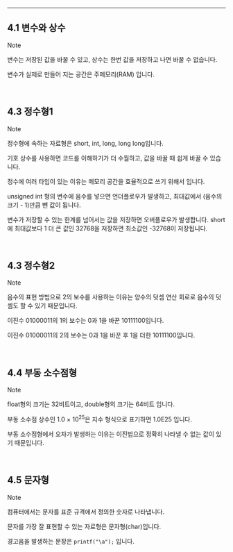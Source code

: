 --------

## 4.1 변수와 상수

> [!NOTE]
> 변수는 저장된 값을 바꿀 수 있고, 상수는 한번 값을 저장하고 나면 바꿀 수 없습니다.
>
> 변수가 실제로 만들어 지는 공간은 주메모리(RAM) 입니다. 

</br>


## 4.3 정수형1

> [!NOTE]
> 정수형에 속하는 자료형은 short, int, long, long long입니다.
>
> 기호 상수를 사용하면 코드를 이해하기가 더 수월하고, 값을 바꿀 때 쉽게 바꿀 수 있습니다.
>
> 정수에 여러 타입이 있는 이유는 메모리 공간을 효율적으로 쓰기 위해서 입니다.
>
> unsigned int 형의 변수에 음수를 넣으면 언더플로우가 발생하고, 최대값에서 (음수의 크기 - 1)만큼 뺀 값이 됩니다.
>
> 변수가 저장할 수 있는 한계를 넘어서는 값을 저장하면 오버플로우가 발생합니다.
> short에 최대값보다 1 더 큰 값인 32768을 저장하면 최소값인 -32768이 저장됩니다. 

</br>


## 4.3 정수형2

> [!NOTE]
> 음수의 표현 방법으로 2의 보수를 사용하는 이유는 양수의 덧셈 연산 회로로 음수의 덧셈도 할 수 있기 때문입니다.
>
> 이진수 01000011의 1의 보수는 0과 1을 바꾼 10111100입니다.
>
> 이진수 01000011의 2의 보수는 0과 1을 바꾼 후 1을 더한 10111100입니다. 

</br>


## 4.4 부동 소수점형

> [!NOTE]
> float형의 크기는 32비트이고, double형의 크기는 64비트 입니다. 
>
> 부동 소수점 상수인 1.0 × 10<sup>25</sup>은 지수 형식으로 표기하면 1.0E25 입니다.
>
> 부동 소수점형에서 오차가 발생하는 이유는 이진법으로 정확히 나타낼 수 없는 값이 있기 때문입니다.

</br>


## 4.5 문자형

> [!NOTE]
> 컴퓨터에서는 문자를 표준 규격에서 정의한 숫자로 나타냅니다.
>
> 문자를 가장 잘 표현할 수 있는 자료형은 문자형(char)입니다.
>
> 경고음을 발생하는 문장은 `printf("\a");` 입니다.

</br>

